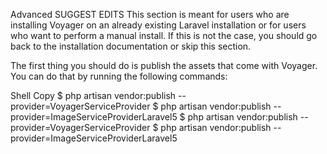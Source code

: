 

Advanced
SUGGEST EDITS
This section is meant for users who are installing Voyager on an already existing Laravel installation or for users who want to perform a manual install. If this is not the case, you should go back to the installation documentation or skip this section.

The first thing you should do is publish the assets that come with Voyager. You can do that by running the following commands:

Shell
 Copy
$ php artisan vendor:publish --provider=VoyagerServiceProvider
$ php artisan vendor:publish --provider=ImageServiceProviderLaravel5
$ php artisan vendor:publish --provider=VoyagerServiceProvider
$ php artisan vendor:publish --provider=ImageServiceProviderLaravel5


